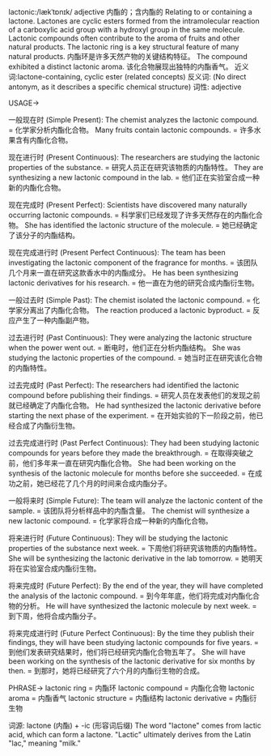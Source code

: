 lactonic:/lækˈtɒnɪk/
adjective
内酯的；含内酯的
Relating to or containing a lactone.
Lactones are cyclic esters formed from the intramolecular reaction of a carboxylic acid group with a hydroxyl group in the same molecule.  Lactonic compounds often contribute to the aroma of fruits and other natural products.
The lactonic ring is a key structural feature of many natural products.  内酯环是许多天然产物的关键结构特征。
The compound exhibited a distinct lactonic aroma.  该化合物展现出独特的内酯香气。
近义词:lactone-containing, cyclic ester (related concepts)
反义词: (No direct antonym, as it describes a specific chemical structure)
词性: adjective


USAGE->

一般现在时 (Simple Present):
The chemist analyzes the lactonic compound. = 化学家分析内酯化合物。
Many fruits contain lactonic compounds. = 许多水果含有内酯化合物。

现在进行时 (Present Continuous):
The researchers are studying the lactonic properties of the substance. = 研究人员正在研究该物质的内酯特性。
They are synthesizing a new lactonic compound in the lab. = 他们正在实验室合成一种新的内酯化合物。

现在完成时 (Present Perfect):
Scientists have discovered many naturally occurring lactonic compounds. = 科学家们已经发现了许多天然存在的内酯化合物。
She has identified the lactonic structure of the molecule. = 她已经确定了该分子的内酯结构。

现在完成进行时 (Present Perfect Continuous):
The team has been investigating the lactonic component of the fragrance for months. =  该团队几个月来一直在研究这款香水中的内酯成分。
He has been synthesizing lactonic derivatives for his research. = 他一直在为他的研究合成内酯衍生物。

一般过去时 (Simple Past):
The chemist isolated the lactonic compound. = 化学家分离出了内酯化合物。
The reaction produced a lactonic byproduct. = 反应产生了一种内酯副产物。

过去进行时 (Past Continuous):
They were analyzing the lactonic structure when the power went out. =  断电时，他们正在分析内酯结构。
She was studying the lactonic properties of the compound. = 她当时正在研究该化合物的内酯特性。

过去完成时 (Past Perfect):
The researchers had identified the lactonic compound before publishing their findings. = 研究人员在发表他们的发现之前就已经确定了内酯化合物。
He had synthesized the lactonic derivative before starting the next phase of the experiment. = 在开始实验的下一阶段之前，他已经合成了内酯衍生物。

过去完成进行时 (Past Perfect Continuous):
They had been studying lactonic compounds for years before they made the breakthrough. = 在取得突破之前，他们多年来一直在研究内酯化合物。
She had been working on the synthesis of the lactonic molecule for months before she succeeded. = 在成功之前，她已经花了几个月的时间来合成内酯分子。

一般将来时 (Simple Future):
The team will analyze the lactonic content of the sample. =  该团队将分析样品中的内酯含量。
The chemist will synthesize a new lactonic compound. = 化学家将合成一种新的内酯化合物。

将来进行时 (Future Continuous):
They will be studying the lactonic properties of the substance next week. =  下周他们将研究该物质的内酯特性。
She will be synthesizing the lactonic derivative in the lab tomorrow. = 她明天将在实验室合成内酯衍生物。

将来完成时 (Future Perfect):
By the end of the year, they will have completed the analysis of the lactonic compound. = 到今年年底，他们将完成对内酯化合物的分析。
He will have synthesized the lactonic molecule by next week. = 到下周，他将合成内酯分子。

将来完成进行时 (Future Perfect Continuous):
By the time they publish their findings, they will have been studying lactonic compounds for five years. = 到他们发表研究结果时，他们将已经研究内酯化合物五年了。
She will have been working on the synthesis of the lactonic derivative for six months by then. = 到那时，她将已经研究了六个月的内酯衍生物的合成。


PHRASE->
lactonic ring = 内酯环
lactonic compound = 内酯化合物
lactonic aroma = 内酯香气
lactonic structure = 内酯结构
lactonic derivative = 内酯衍生物


词源: lactone (内酯) + -ic (形容词后缀)
The word "lactone" comes from lactic acid, which can form a lactone.  "Lactic" ultimately derives from the Latin "lac," meaning "milk."
